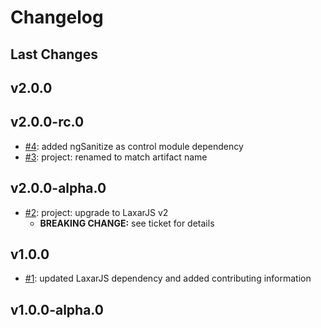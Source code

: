 # Changelog

## Last Changes

## v2.0.0
## v2.0.0-rc.0

- [#4](https://github.com/LaxarJS/laxar-button-list-control/issues/4): added ngSanitize as control module dependency
- [#3](https://github.com/LaxarJS/laxar-button-list-control/issues/3): project: renamed to match artifact name


## v2.0.0-alpha.0

- [#2](https://github.com/LaxarJS/laxar-button-list-control/issues/2): project: upgrade to LaxarJS v2
    + **BREAKING CHANGE:** see ticket for details


## v1.0.0

- [#1](https://github.com/LaxarJS/laxar-button-list-control/issues/1): updated LaxarJS dependency and added contributing information


## v1.0.0-alpha.0
